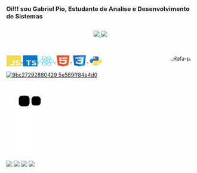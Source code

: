 ### Oi!!! sou Gabriel Pio, Estudante de Analise e Desenvolvimento de Sistemas
##


<div align="center">
  <a href="https://github.com/GabrielPioDEV">
  <img height="180em" src="https://github-readme-stats.vercel.app/api?username=GabrielPioDEV&show_icons=true&theme=cobalt&include_all_commits=true&count_private=true"/>
     <img height="180em" src="https://github-readme-stats.vercel.app/api/top-langs/?username=GabrielPioDEV&layout=compact&langs_count=6&theme=cobalt"/>
</div>


  ##
  
 <div style="display: inline_block"><br>
  <img align="center" alt="Rafa-Js" height="30" width="40" src="https://raw.githubusercontent.com/devicons/devicon/master/icons/javascript/javascript-plain.svg">
  <img align="center" alt="Rafa-Ts" height="30" width="40" src="https://raw.githubusercontent.com/devicons/devicon/master/icons/typescript/typescript-plain.svg">
  <img align="center" alt="Rafa-React" height="30" width="40" src="https://raw.githubusercontent.com/devicons/devicon/master/icons/react/react-original.svg">
  <img align="center" alt="Rafa-HTML" height="30" width="40" src="https://raw.githubusercontent.com/devicons/devicon/master/icons/html5/html5-original.svg">
  <img align="center" alt="Rafa-CSS" height="30" width="40" src="https://raw.githubusercontent.com/devicons/devicon/master/icons/css3/css3-original.svg">
  <img align="center" alt="Rafa-Python" height="30" width="40" src="https://raw.githubusercontent.com/devicons/devicon/master/icons/python/python-original.svg">
  <img align="right" alt="Rafa-pic" height="150" style="border-radius:50px;" src="https://user-images.githubusercontent.com/115024131/195157735-a821d693-8e5b-47de-8851-b5e6c456ad3b.gif">
</div>

  
 ![9bc27292880429 5e569ff84e4d0](https://user-images.githubusercontent.com/115024131/195161668-9dce47d3-e9fe-4001-a4d7-63cd0348d8d3.gif)
  
   ![Snake animation](https://github.com/GabrielPioDEV/GabrielPioDEV/blob/output/github-contribution-grid-snake.svg)
  <div> 

  <a href="https://instagram.com/piogabriel_" target="_blank"><img src="https://img.shields.io/badge/-Instagram-%23E4405F?style=for-the-badge&logo=instagram&logoColor=white" target="_blank"></a>
 <a href="https://discord.gg/HVtFTq7jd6" target="_blank"><img src="https://img.shields.io/badge/Discord-7289DA?style=for-the-badge&logo=discord&logoColor=white" target="_blank"></a> 
  <a href = "mailto:gabrielpiodev@gmail.com"><img src="https://img.shields.io/badge/-Gmail-%23333?style=for-the-badge&logo=gmail&logoColor=white" target="_blank"></a>
  <a href="https://www.linkedin.com/in/gabriel-pio-3317b8232" target="_blank"><img src="https://img.shields.io/badge/-LinkedIn-%230077B5?style=for-the-badge&logo=linkedin&logoColor=white" target="_blank"></a> 
    
</div>    
